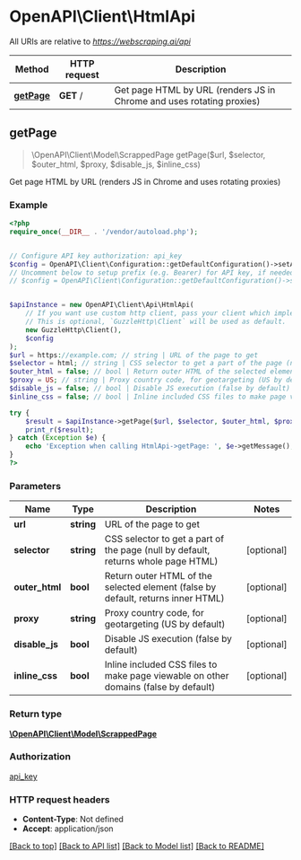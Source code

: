# OpenAPI\Client\HtmlApi

All URIs are relative to *https://webscraping.ai/api*

Method | HTTP request | Description
------------- | ------------- | -------------
[**getPage**](HtmlApi.md#getPage) | **GET** / | Get page HTML by URL (renders JS in Chrome and uses rotating proxies)



## getPage

> \OpenAPI\Client\Model\ScrappedPage getPage($url, $selector, $outer_html, $proxy, $disable_js, $inline_css)

Get page HTML by URL (renders JS in Chrome and uses rotating proxies)

### Example

```php
<?php
require_once(__DIR__ . '/vendor/autoload.php');


// Configure API key authorization: api_key
$config = OpenAPI\Client\Configuration::getDefaultConfiguration()->setApiKey('api_key', 'YOUR_API_KEY');
// Uncomment below to setup prefix (e.g. Bearer) for API key, if needed
// $config = OpenAPI\Client\Configuration::getDefaultConfiguration()->setApiKeyPrefix('api_key', 'Bearer');


$apiInstance = new OpenAPI\Client\Api\HtmlApi(
    // If you want use custom http client, pass your client which implements `GuzzleHttp\ClientInterface`.
    // This is optional, `GuzzleHttp\Client` will be used as default.
    new GuzzleHttp\Client(),
    $config
);
$url = https://example.com; // string | URL of the page to get
$selector = html; // string | CSS selector to get a part of the page (null by default, returns whole page HTML)
$outer_html = false; // bool | Return outer HTML of the selected element (false by default, returns inner HTML)
$proxy = US; // string | Proxy country code, for geotargeting (US by default)
$disable_js = false; // bool | Disable JS execution (false by default)
$inline_css = false; // bool | Inline included CSS files to make page viewable on other domains (false by default)

try {
    $result = $apiInstance->getPage($url, $selector, $outer_html, $proxy, $disable_js, $inline_css);
    print_r($result);
} catch (Exception $e) {
    echo 'Exception when calling HtmlApi->getPage: ', $e->getMessage(), PHP_EOL;
}
?>
```

### Parameters


Name | Type | Description  | Notes
------------- | ------------- | ------------- | -------------
 **url** | **string**| URL of the page to get |
 **selector** | **string**| CSS selector to get a part of the page (null by default, returns whole page HTML) | [optional]
 **outer_html** | **bool**| Return outer HTML of the selected element (false by default, returns inner HTML) | [optional]
 **proxy** | **string**| Proxy country code, for geotargeting (US by default) | [optional]
 **disable_js** | **bool**| Disable JS execution (false by default) | [optional]
 **inline_css** | **bool**| Inline included CSS files to make page viewable on other domains (false by default) | [optional]

### Return type

[**\OpenAPI\Client\Model\ScrappedPage**](../Model/ScrappedPage.md)

### Authorization

[api_key](../../README.md#api_key)

### HTTP request headers

- **Content-Type**: Not defined
- **Accept**: application/json

[[Back to top]](#) [[Back to API list]](../../README.md#documentation-for-api-endpoints)
[[Back to Model list]](../../README.md#documentation-for-models)
[[Back to README]](../../README.md)

